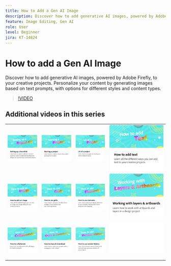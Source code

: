 ```yaml
---
title: How to Add a Gen AI Image
description: Discover how to add generative AI images, powered by Adobe Firefly, to your creative projects
feature: Image Editing, Gen AI
role: User
level: Beginner
jira: KT-14824
---
```

# How to add a Gen AI Image

Discover how to add generative AI images, powered by Adobe Firefly, to your creative projects. Personalize your content by generating images based on text prompts, with options for different styles and content types.

>[!VIDEO](https://video.tv.adobe.com/v/3426933?quality=12&learn=on&hidetitle=true)

## Additional videos in this series

<table style="table-layout:fixed">
<tr>
 <td>
      <a href="brand.md">
         <img alt="Setting up a brand kit" src="assets/brand.png" />
      </a>
  </td>
   <td>
      <a href="new-project.md">
         <img alt="Starting a project" src="assets/starting-a-project.png" />
      </a>
  </td>
   <td>
      <a href="workspace.md">
         <img alt="UX of a project" src="assets/workspace.png" />
      </a>
  </td>
  <td>
      <a href="text-effects.md">
         <img alt="How to add text" src="assets/text-effects.png" />
      </a>
  </td>
</tr>
<tr>
   <td>
      <a href="image-effects.md">
         <img alt="How to add an image" src="assets/image-effects.png" />
      </a>
  </td>
  <td>
      <a href="grids.md">
         <img alt="How to use grids" src="assets/grids.png" />
      </a>
  </td>
   <td>
         <a href="add-design-assets.md">
            <img alt="How to use elements" src="assets/design-assets.png" />
         </a>
   </td>
    <td>
         <a href="layers.md">
            <img alt="Working with layers & artboards" src="assets/layers.png" />
         </a>
   </td>
</tr>
<tr>
   <td>
   <a href="collaborate.md">
      <img alt="How to collaborate" src="assets/collaborate.png" />
   </a>
   </td>
   <td>
   <a href="share.md">
      <img alt="How to share & download" src="assets/share.png" />
   </a>
   </td>
   <td>
   <a href="version-history.md">
      <img alt="How to use version history" src="assets/version-history.png" />
   </a>
   </td>
   <td>
      <img alt="Spacer" src="../assets/Whitespacer.png" />
      <div>
      <br>
   </td>
</tr>
</table>
